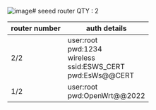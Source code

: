 ![image](https://github.com/certesws/HW/assets/142789590/7de68566-06c8-40b0-8115-867815789d20)# seeed router
QTY : 2

| router number | auth details |
| -------- | -------- |
| 2/2 | user:root<br>pwd:1234<br>wireless<br>ssid:ESWS_CERT<br>pwd:EsWs@@CERT|
| 1/2 | user:root<br>pwd:OpenWrt@@2022 |

